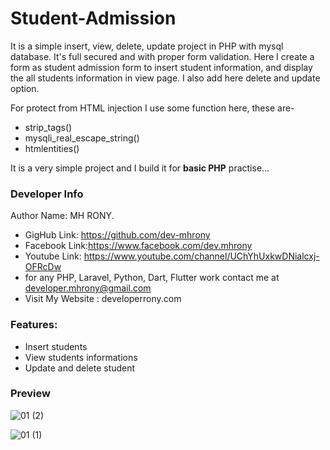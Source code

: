 # Student-Admission

It is a simple insert, view, delete, update project in PHP with mysql database. It's full secured and with proper form validation. Here I create a form as student admission form to insert student information, and display the all students information in view page. I also add here delete and update option.

For protect from HTML injection I use some function here, these are-

- strip_tags()
- mysqli_real_escape_string()
- htmlentities()

It is a very simple project and I build it for **basic PHP** practise...

### Developer Info

Author Name: MH RONY.

- GigHub Link: https://github.com/dev-mhrony
- Facebook Link:https://www.facebook.com/dev.mhrony
- Youtube Link: https://www.youtube.com/channel/UChYhUxkwDNialcxj-OFRcDw
- for any PHP, Laravel, Python, Dart, Flutter work contact me at developer.mhrony@gmail.com
- Visit My Website : developerrony.com

### Features:

- Insert students
- View students informations
- Update and delete student

### Preview

![01 (2)](https://user-images.githubusercontent.com/78216965/222883589-e9f728a5-b693-4e9f-9eca-c669ca56f69a.png)

![01 (1)](https://user-images.githubusercontent.com/78216965/222883586-55ec88f6-e32a-4b48-bdd0-287091c57b91.png)
